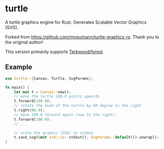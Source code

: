# turtle

A turtle graphics engine for Rust. Generates Scalable Vector Graphics (SVG).

Forked from https://github.com/mneumann/turtle-graphics-rs.  Thank you to the original author!

This version primarily supports [Terkwood/forest](https://github.com/Terkwood/forest).

## Example

```rust
use turtle::{Canvas, Turtle, SvgParams};

fn main() {
    let mut t = Canvas::new();
    // move the turtle 100.0 points upwards
    t.forward(100.0);
    // rotate the head of the turtle by 90 degree to the right
    t.right(90.0);
    // move 100.0 forward again (now to the right).
    t.forward(100.0);
    // ...

    // write the graphic (SVG) to stdout.
    t.save_svg(&mut std::io::stdout(), SvgParams::default()).unwrap();
}
```
